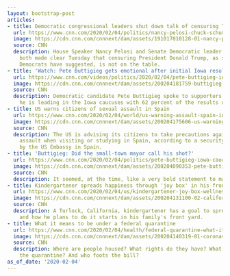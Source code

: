 ```yaml
---
layout: bootstrap-post
articles:
- title: Democratic congressional leaders shut down talk of censuring Trump
  url: https://www.cnn.com/2020/02/04/politics/nancy-pelosi-chuck-schumer-censuring-trump-reaction/index.html
  image: https://cdn.cnn.com/cnnnext/dam/assets/191017010128-01-nancy-pelosi-1016-super-tease.jpg
  source: CNN
  description: House Speaker Nancy Pelosi and Senate Democratic leader Chuck Schumer
    both made clear Tuesday that censuring President Donald Trump, as some prominent
    Democrats have suggested, is not on the table.
- title: 'Watch: Pete Buttigieg gets emotional after initial Iowa results'
  url: https://www.cnn.com/videos/politics/2020/02/04/pete-buttigieg-iowa-lead-sot-vpx.cnn
  image: https://cdn.cnn.com/cnnnext/dam/assets/200204181759-buttigieg-iowa-leader-super-tease.jpg
  source: CNN
  description: Democratic candidate Pete Buttigieg spoke to supporters after learning
    he is leading in the Iowa caucuses with 62 percent of the results reported.
- title: US warns citizens of sexual assault in Spain
  url: https://www.cnn.com/2020/02/04/world/us-warning-assault-spain-intl/index.html
  image: https://cdn.cnn.com/cnnnext/dam/assets/200204175606-us-warning-sexual-assault-spain-restricted-super-tease.jpg
  source: CNN
  description: The US is advising its citizens to take precautions against sexual
    assault when visiting or studying in Spain, according to a security alert issued
    by the US Embassy in Spain.
- title: 'Buttigieg: Did the small-town mayor call his shot?'
  url: https://www.cnn.com/2020/02/04/politics/pete-buttigieg-iowa-caucuses-lead/index.html
  image: https://cdn.cnn.com/cnnnext/dam/assets/200204090353-pete-buttigieg-super-tease.jpg
  source: CNN
  description: It seemed, at the time, like a very bold statement to make.
- title: Kindergartener spreads happiness through 'joy box' in his front yard
  url: https://www.cnn.com/2020/02/04/us/kindergartener-joy-box-wellness-trnd/index.html
  image: https://cdn.cnn.com/cnnnext/dam/assets/200204131100-02-california-kindergartener-joy-box-super-tease.jpg
  source: CNN
  description: A Turlock, California, kindergartener has a goal to spread happiness,
    and how he plans to do it starts in his family's front yard.
- title: What it means to be under a federal quarantine
  url: https://www.cnn.com/2020/02/04/health/federal-quarantine-what-it-means-coronavirus-trnd/index.html
  image: https://cdn.cnn.com/cnnnext/dam/assets/200204140319-01-coronavirus-us-citizens-0130-super-tease.jpg
  source: CNN
  description: Where are people housed? What rights do they have? What if they violate
    the quarantine? And who foots the bill?
as_of_date: '2020-02-04'
---
```


